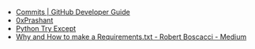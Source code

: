 
- [Commits | GitHub Developer Guide](https://developer.github.com/v3/repos/commits/)
- [0xPrashant](https://0xprashant.github.io/)
- [Python Try Except](https://www.w3schools.com/python/python_try_except.asp)
- [Why and How to make a Requirements.txt - Robert Boscacci - Medium](https://medium.com/@boscacci/why-and-how-to-make-a-requirements-txt-f329c685181e)
